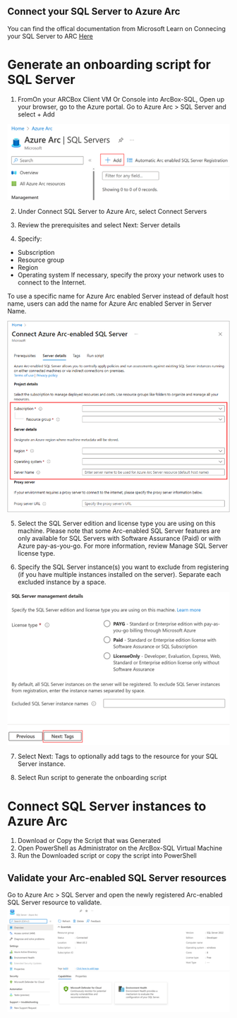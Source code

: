## Connect your SQL Server to Azure Arc

You can find the offical documentation from Microsoft Learn on Connecing your SQL Server to ARC [Here](https://learn.microsoft.com/en-us/sql/sql-server/azure-arc/connect?view=sql-server-ver16&tabs=windows)

# Generate an onboarding script for SQL Server
1. FromOn your ARCBox Client VM Or Console into ArcBox-SQL, Open up your browser, go to the Azure portal. Go to Azure Arc > SQL Server and select + Add

![Start of SQL Server](/Media/start-creation-of-sql-server-azure-arc-resource.png)

2. Under Connect SQL Server to Azure Arc, select Connect Servers

3. Review the prerequisites and select Next: Server details

4. Specify:

* Subscription
* Resource group
* Region
* Operating system
If necessary, specify the proxy your network uses to connect to the Internet.

To use a specific name for Azure Arc enabled Server instead of default host name, users can add the name for Azure Arc enabled Server in Server Name.

![SQL Server Details](/Media/server-details-sql-server-azure-arc.png)

5. Select the SQL Server edition and license type you are using on this machine. Please note that some Arc-enabled SQL Server features are only available for SQL Servers with Software Assurance (Paid) or with Azure pay-as-you-go. For more information, review Manage SQL Server license type.

6. Specify the SQL Server instance(s) you want to exclude from registering (if you have multiple instances installed on the server). Separate each excluded instance by a space.

![SQL Server Licensing and Exclusions](/Media/server-licensing-sql-server-management-azure-arc.png)

7. Select Next: Tags to optionally add tags to the resource for your SQL Server instance.

8. Select Run script to generate the onboarding script

# Connect SQL Server instances to Azure Arc

1. Download or Copy the Script that was Generated
2. Open PowerShell as Administrator on the ArcBox-SQL Virtual Machine
3. Run the Downloaded script or copy the script into PowerShell


## Validate your Arc-enabled SQL Server resources

Go to Azure Arc > SQL Server and open the newly registered Arc-enabled SQL Server resource to validate.
![Validate SQL](/Media/validate-sql-server-azure-arc.png)
